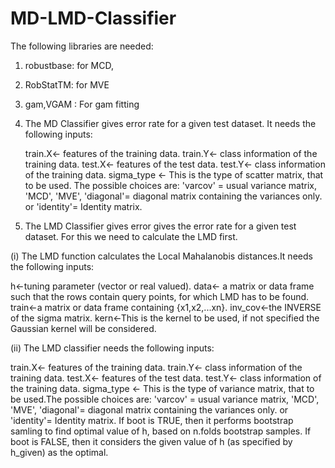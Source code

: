 # MD-LMD-Classifier
The following libraries are needed:    
1. robustbase: for MCD,
    
2. RobStatTM: for MVE

3. gam,VGAM : For gam fitting

1. The MD Classifier gives error rate for a given test dataset. It needs the following inputs:


    train.X<- features of the training data.
    train.Y<- class information of the training data.
    test.X<-  features of the test data.
    test.Y<- class information of the training data.
    sigma_type <- This is the type of scatter matrix, that to be used. The possible choices are:
            'varcov' = usual variance matrix,
            'MCD',
             'MVE',
            'diagonal'= diagonal matrix containing the variances only.
         or 'identity'= Identity matrix.

   
3. The LMD Classifier gives error gives the error rate for a given test dataset. For this we need to calculate the LMD first.

(i) The LMD function calculates the Local Mahalanobis distances.It needs the following inputs:

h<-tuning parameter (vector or real valued).
data<- a matrix or data frame such that the rows contain query points, for which LMD has to be found.
train<-a matrix or data frame containing {x1,x2,...xn}.
inv_cov<-the INVERSE of the sigma matrix.
kern<-This is the kernel to be used, if not specified the Gaussian kernel will be considered.



(ii) The LMD classifier needs the following inputs:

  train.X<- features of the training data.
  train.Y<- class information of the training data.
  test.X<-  features of the test data.
  test.Y<- class information of the training data.
  sigma_type <- This is the type of variance matrix, that to be used.The possible choices are:
            'varcov' = usual variance matrix,
            'MCD',
             'MVE',
            'diagonal'= diagonal matrix containing the variances only.
         or 'identity'= Identity matrix.
  If boot is TRUE, then it performs bootstrap samling to find optimal value of h, based on n.folds bootstrap samples.
  If boot is FALSE, then it considers the given value of h (as specified by h_given) as the optimal.
 


 
